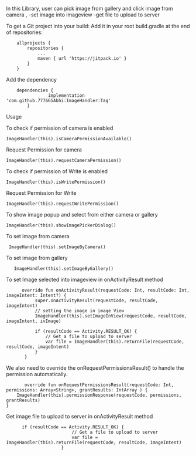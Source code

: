 In this Library, user can pick image from gallery and click image from camera ,
-set image  into imageview
-get file to upload to server

To get a Git project into your build:
Add it in your root build.gradle at the end of repositories:

    	allprojects {
    		repositories {
    			...
    			maven { url 'https://jitpack.io' }
    		}
    	}

 Add the dependency
 
        dependencies {
        	        implementation 'com.github.777665Abhi:ImageHandler:Tag'
        	}



Usage

To check if permission of camera is enabled

    ImageHandler(this).isCameraPermissionAvailable()

Request Permission for camera

    ImageHandler(this).requestCameraPermission()

To check if permission of Write  is enabled

    ImageHandler(this).isWritePermission()

Request Permission for Write

    ImageHandler(this).requestWritePermission()

To show image popup and select from either camera or gallery

    ImageHandler(this).showImagePickerDialog()

To set image from camera

     ImageHandler(this).setImageByCamera()

To set image from gallery

       ImageHandler(this).setImageByGallery()

To set Image selected into imageview in onActivityResult method

          override fun onActivityResult(requestCode: Int, resultCode: Int, imageIntent: Intent?) {
               super.onActivityResult(requestCode, resultCode, imageIntent)
               // setting the image in image View
               ImageHandler(this).setImageInView(requestCode, resultCode, imageIntent, ivImage)

               if (resultCode == Activity.RESULT_OK) {
                   // Get a file to upload to server
                   var file = ImageHandler(this).returnFile(requestCode, resultCode, imageIntent)
               }
           }
           
We also need to override the onRequestPermissionsResult() to handle the permission automatically.     
           
           override fun onRequestPermissionsResult(requestCode: Int, permissions: Array<String>, grantResults: IntArray ) {
        ImageHandler(this).permissionResponse(requestCode, permissions, grantResults)
    }

Get image file to upload to server in onActivityResult method

          if (resultCode == Activity.RESULT_OK) {
                             // Get a file to upload to server
                             var file = ImageHandler(this).returnFile(requestCode, resultCode, imageIntent)
                         }

